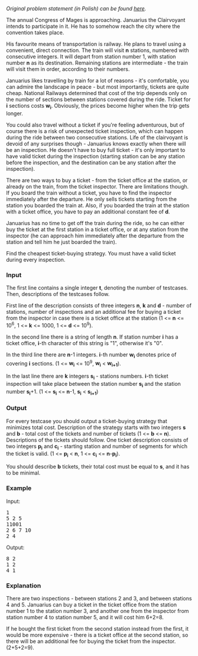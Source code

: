 <p><em>Original problem statement (in Polish) can be found <a href="https://pizza.natodia.net/static/tasks/2017/eliminations/jasnowidz.pdf">here</a>.</em></p>

<p>The annual Congress of Mages is approaching. Januarius the Clairvoyant intends to participate in it. He has to somehow reach the city where the convention takes place.</p>

<p>His favourite means of transportation is railway. He plans to travel using a convenient, direct connection. The train will visit <strong>n</strong> stations, numbered with consecutive integers. It will depart from station number 1, with station number <strong>n</strong> as its destination. Remaining stations are intermediate - the train will visit them in order, according to their numbers.</p>

<p>Januarius likes travelling by train for a lot of reasons - it's comfortable, you can admire the landscape in peace - but most importantly, tickets are quite cheap. National Railways determined that cost of the trip depends only on the number of sections between stations covered during the ride. Ticket for <strong>i</strong> sections costs <strong>w<sub>i</sub></strong>. Obviously, the prices become higher when the trip gets longer.</p>

<p>You could also travel without a ticket if you're feeling adventurous, but of course there is a risk of unexpected ticket inspection, which can happen during the ride between two consecutive stations. Life of the clairvoyant is devoid of any surprises though - Januarius knows exactly when there will be an inspection. He doesn't have to buy full ticket - it's only important to have valid ticket during the inspection (starting station can be any station before the inspection, and the destination can be any station after the inspection).</p>

<p>There are two ways to buy a ticket - from the ticket office at the station, or already on the train, from the ticket inspector. There are limitations though. If you board the train without a ticket, you have to find the inspector immediately after the departure. He only sells tickets starting from the station you boarded the train at. Also, if you boarded the train at the station with a ticket office, you have to pay an additional constant fee of <strong>d</strong>.</p>

<p>Januarius has no time to get off the train during the ride, so he can either buy the ticket at the first station in a ticket office, or at any station from the inspector (he can approach him immediately after the departure from the station and tell him he just boarded the train). </p>

<p>Find the cheapest ticket-buying strategy. You must have a valid ticket during every inspection.</p>

<h3>Input</h3>
<p>The first line contains a single integer <strong>t</strong>, denoting the number of testcases. Then, descriptions of the testcases follow.</p>
<p>First line of the description consists of three integers <strong>n</strong>, <strong>k</strong> and <strong>d</strong> - number of stations, number of inspections and an additional fee for buying a ticket from the inspector in case there is a ticket office at the station (1 &lt;= <strong>n</strong> &lt;= 10<sup>6</sup>, 1 &lt;= <strong>k</strong> &lt;= 1000, 1 &lt;= <strong>d</strong> &lt;= 10<sup>9</sup>).</p>
<p>In the second line there is a string of length <strong>n</strong>. If station number <strong>i</strong> has a ticket office, <strong>i</strong>-th character of this string is "1", otherwise it's "0". </p>
<p>In the third line there are <strong>n</strong>-1 integers. <strong>i</strong>-th number <strong>w<sub>i</sub></strong> denotes price of covering <strong>i</strong> sections. (1 &lt;= <strong>w<sub>i</sub></strong> &lt;= 10<sup>9</sup>, <strong>w<sub>i</sub></strong> &lt; <strong>w<sub>i+1</sub></strong>).</p>
<p>In the last line there are <strong>k</strong> integers <strong>s<sub>i</sub></strong> - stations numbers. <strong>i</strong>-th ticket inspection will take place between the station number <strong>s<sub>i</sub></strong> and the station number <strong>s<sub>i</sub></strong>+1. (1 &lt;= <strong>s<sub>i</sub></strong> &lt;= <strong>n</strong>-1, <strong>s<sub>i</sub></strong> &lt; <strong>s<sub>i+1</sub></strong>)</p>

<h3>Output</h3>
<p>For every testcase you should output a ticket-buying strategy that minimizes total cost. Description of the strategy starts with two integers <strong>s</strong> and <strong>b</strong> - total cost of the tickets and number of tickets (1 &lt;= <strong>b</strong> &lt;= <strong>n</strong>). Descriptions of the tickets should follow. One ticket description consists of two integers <strong>p<sub>i</sub></strong> and <strong>c<sub>i</sub></strong> - starting station and number of segments for which the ticket is valid. (1 &lt;= <strong>p<sub>i</sub></strong> &lt; <strong>n</strong>, 1 &lt;= <strong>c<sub>i</sub></strong> &lt;= <strong>n</strong>-<strong>p<sub>i</sub></strong>).</p>
<p>You should describe <strong>b</strong> tickets, their total cost must be equal to <strong>s</strong>, and it has to be minimal.</p>

<h3>Example</h3>
<p>Input:</p>
<pre>1
5 2 5
11001
2 6 7 10
2 4</pre>
<p>Output:</p>
<pre>8 2
1 2
4 1</pre>

<h3>Explanation</h3>
<p>There are two inspections - between stations 2 and 3, and between stations 4 and 5. Januarius can buy a ticket in the ticket office from the station number 1 to the station number 3, and another one from the inspector from station number 4 to station number 5, and it will cost him 6+2=8.</p>
<p>If he bought the first ticket from the second station instead from the first, it would be more expensive - there is a ticket office at the second station, so there will be an additional fee for buying the ticket from the inspector. (2+5+2=9).</p>